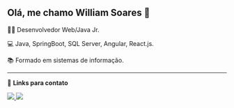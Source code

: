 ## Olá, me chamo William Soares :boy:

:man_technologist: Desenvolvedor Web/Java Jr.

:computer: Java, SpringBoot, SQL Server, Angular, React.js.

:books: Formado em sistemas de informação.

------

:link: **Links para contato**
<a href="https://www.linkedin.com/in/william-soares-silva/" alt="linkedin" target="_blank">

<img src="https://img.shields.io/badge/LinkedIn-%230077B5.svg?&style=flat-square&logo=linkedin&logoColor=white">

</a>
<a href="mailto:<williamsoares058@gmail.com>" alt="gmail" target="_blank">

<img src="https://img.shields.io/badge/-Gmail-FF0000?style=flat-square&labelColor=FF0000&logo=gmail&logoColor=white&link=mailto" />

</a>

